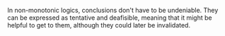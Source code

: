 In non-monotonic logics, conclusions don't have to be undeniable. They can be expressed as tentative and deafisible, meaning that it might be helpful to get to them, although they could later be invalidated.